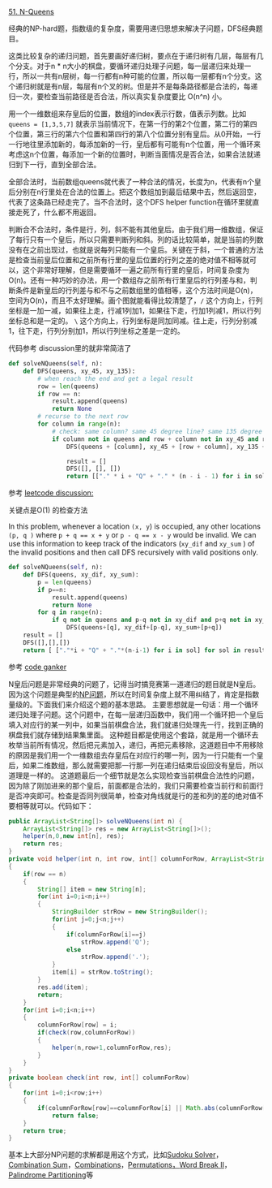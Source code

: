 [51. N-Queens](https://leetcode.com/problems/n-queens/)

经典的NP-hard题，指数级的复杂度，需要用递归思想来解决子问题，DFS经典题目。

这类比较复杂的递归问题，首先要画好递归树，要点在于递归树有几层，每层有几个分支。对于n * n大小的棋盘，要循环递归处理子问题，每一层递归来处理一行，所以一共有n层树，每一行都有n种可能的位置，所以每一层都有n个分支。这个递归树就是有n层，每层有n个叉的树。但是并不是每条路径都是合法的，每递归一次，要检查当前路径是否合法，所以真实复杂度要比 O(n^n) 小。

用一个一维数组来存皇后的位置，数组的index表示行数，值表示列数。比如 `queens = [1,3,5,7]` 就表示当前情况下，在第一行的第2个位置，第二行的第四个位置，第三行的第六个位置和第四行的第八个位置分别有皇后。从0开始，一行一行地往里添加新的，每添加新的一行，皇后都有可能有n个位置，用一个循环来考虑这n个位置，每添加一个新的位置时，判断当面情况是否合法，如果合法就递归到下一行，直到全部合法。

全部合法时，当前数组queens就代表了一种合法的情况，长度为n，代表有n个皇后分别在n行里处在合法的位置上。把这个数组加到最后结果中去，然后返回空，代表了这条路已经走完了。当不合法时，这个DFS helper function在循环里就直接走死了，什么都不用返回。

判断合不合法时，条件是行，列，斜不能有其他皇后。由于我们用一维数组，保证了每行只有一个皇后，所以只需要判断列和斜。列的话比较简单，就是当前的列数没有在之前出现过，也就是说每列只能有一个皇后。关键在于斜，一个普通的方法是检查当前皇后位置和之前所有行里的皇后位置的行列之差的绝对值不相等就可以，这个非常好理解，但是需要循环一遍之前所有行里的皇后，时间复杂度为O(n)。还有一种巧妙的办法，用一个数组存之前所有行里皇后的行列差与和，判断条件是新皇后的行列差与和不与之前数组里的值相等，这个方法时间是O(n)，空间为O(n)，而且不太好理解。画个图就能看得比较清楚了，`/` 这个方向上，行列坐标是一加一减，如果往上走，行减1列加1，如果往下走，行加1列减1，所以行列坐标总和是一定的。 `\` 这个方向上，行列坐标是同加同减。往上走，行列分别减1，往下走，行列分别加1，所以行列坐标之差是一定的。



代码参考 discussion里的就非常简洁了  

```python
def solveNQueens(self, n):
    def DFS(queens, xy_45, xy_135):
        # when reach the end and get a legal result
        row = len(queens)
        if row == n:
            result.append(queens)
            return None
        # recurse to the next row
        for column in range(n):
            # check: same column? same 45 degree line? same 135 degree line?
            if column not in queens and row + column not in xy_45 and row - column not in xy_135:
                DFS(queens + [column], xy_45 + [row + column], xy_135 + [row - column])

                result = []
                DFS([], [], [])
                return [["." * i + "Q" + "." * (n - i - 1) for i in solution] for solution in result]
```

参考 [leetcode discussion:](https://discuss.leetcode.com/topic/20217/fast-short-and-easy-to-understand-python-solution-11-lines-76ms)

关键点是O(1) 的检查方法

In this problem, whenever a location `(x, y`) is occupied, any other locations `(p, q )` where `p + q == x + y` or `p - q == x - y` would be invalid. We can use this information to keep track of the indicators (`xy_dif` and `xy_sum` ) of the invalid positions and then call DFS recursively with valid positions only. 

```python
def solveNQueens(self, n):
    def DFS(queens, xy_dif, xy_sum):
        p = len(queens)
        if p==n:
            result.append(queens)
            return None
        for q in range(n):
            if q not in queens and p-q not in xy_dif and p+q not in xy_sum: 
                DFS(queens+[q], xy_dif+[p-q], xy_sum+[p+q])  
    result = []
    DFS([],[],[])
    return [ ["."*i + "Q" + "."*(n-i-1) for i in sol] for sol in result]
```



参考 [code ganker](http://blog.csdn.net/linhuanmars/article/details/20667175)

N皇后问题是非常经典的问题了，记得当时搞竞赛第一道递归的题目就是N皇后。因为这个问题是典型的[NP问题](http://en.wikipedia.org/wiki/NP_(complexity))，所以在时间复杂度上就不用纠结了，肯定是指数量级的。下面我们来介绍这个题的基本思路。
主要思想就是一句话：用一个循环递归处理子问题。这个问题中，在每一层递归函数中，我们用一个循环把一个皇后填入对应行的某一列中，如果当前棋盘合法，我们就递归处理先一行，找到正确的棋盘我们就存储到结果集里面。
这种题目都是使用这个套路，就是用一个循环去枚举当前所有情况，然后把元素加入，递归，再把元素移除，这道题目中不用移除的原因是我们用一个一维数组去存皇后在对应行的哪一列，因为一行只能有一个皇后，如果二维数组，那么就需要把那一行那一列在递归结束后设回没有皇后，所以道理是一样的。
这道题最后一个细节就是怎么实现检查当前棋盘合法性的问题，因为除了刚加进来的那个皇后，前面都是合法的，我们只需要检查当前行和前面行是否冲突即可。检查是否同列很简单，检查对角线就是行的差和列的差的绝对值不要相等就可以。代码如下：

```java
public ArrayList<String[]> solveNQueens(int n) {  
    ArrayList<String[]> res = new ArrayList<String[]>();  
    helper(n,0,new int[n], res);  
    return res;  
}  
private void helper(int n, int row, int[] columnForRow, ArrayList<String[]> res)  
{  
    if(row == n)  
    {  
        String[] item = new String[n];  
        for(int i=0;i<n;i++)  
        {  
            StringBuilder strRow = new StringBuilder();  
            for(int j=0;j<n;j++)  
            {  
                if(columnForRow[i]==j)  
                    strRow.append('Q');  
                else  
                    strRow.append('.');  
            }  
            item[i] = strRow.toString();  
        }  
        res.add(item);  
        return;  
    }  
    for(int i=0;i<n;i++)  
    {  
        columnForRow[row] = i;  
        if(check(row,columnForRow))  
        {  
            helper(n,row+1,columnForRow,res);  
        }  
    }  
}  
private boolean check(int row, int[] columnForRow)  
{  
    for(int i=0;i<row;i++)  
    {  
        if(columnForRow[row]==columnForRow[i] || Math.abs(columnForRow[row]-columnForRow[i])==row-i)  
            return false;  
    }  
    return true;  
}  
```

基本上大部分NP问题的求解都是用这个方式，比如[Sudoku Solver](http://blog.csdn.net/linhuanmars/article/details/20748761)，[Combination Sum](http://blog.csdn.net/linhuanmars/article/details/20828631)，[Combinations](http://blog.csdn.net/linhuanmars/article/details/21260217)，[Permutations，](http://blog.csdn.net/linhuanmars/article/details/21569031)[Word Break II](http://blog.csdn.net/linhuanmars/article/details/22452163)，[Palindrome Partitioning](http://blog.csdn.net/linhuanmars/article/details/22777711)等